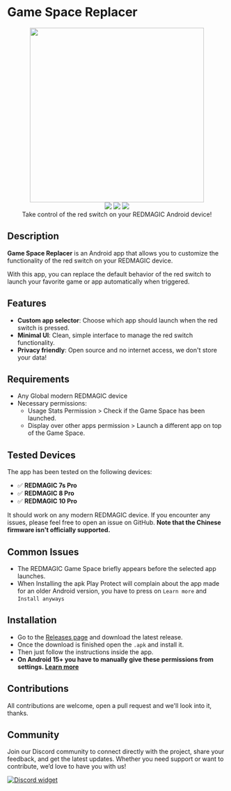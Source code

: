 # Game Space Replacer

<div align="center">
<img align=center src="https://github.com/user-attachments/assets/96eb8e68-9bfc-49a2-ade4-bc6281e331c0" width="400">
</div>
<div align="center">
  <img src="https://img.shields.io/github/v/release/TheRealCrazyfuy/GameSpaceReplacer?&style=flat-square&color=5b5ef7&display_name=release">
  <img src="https://img.shields.io/badge/kotlin-5b5ef7.svg?logo=kotlin&logoColor=white&style=flat-square">
  <img src="https://img.shields.io/badge/Android_Studio-5b5ef7?logo=android-studio&logoColor=white&style=flat-square">
</div>
  </div>
<div align="center">
  Take control of the red switch on your REDMAGIC Android device!
</div>

## Description

**Game Space Replacer** is an Android app that allows you to customize the functionality of the red switch on your REDMAGIC device.

With this app, you can replace the default behavior of the red switch to launch your favorite game or app automatically when triggered.

## Features

- **Custom app selector**: Choose which app should launch when the red switch is pressed.
- **Minimal UI**: Clean, simple interface to manage the red switch functionality.
- **Privacy friendly**: Open source and no internet access, we don't store your data!

## Requirements

- Any Global modern REDMAGIC device
- Necessary permissions:
  - Usage Stats Permission > Check if the Game Space has been launched.
  - Display over other apps permission > Launch a different app on top of the Game Space.

## Tested Devices

The app has been tested on the following devices:

- ✅ **REDMAGIC 7s Pro**
- ✅ **REDMAGIC 8 Pro**
- ✅ **REDMAGIC 10 Pro**

It should work on any modern REDMAGIC device. If you encounter any issues, please feel free to open an issue on GitHub. **Note that the Chinese firmware isn't officially supported.**

## Common Issues
- The REDMAGIC Game Space briefly appears before the selected app launches.
- When Installing the apk Play Protect will complain about the app made for an older Android version, you have to press on `Learn more` and `Install anyways`

## Installation
- Go to the [Releases page](https://github.com/TheRealCrazyfuy/GameSpaceReplacer/releases) and download the latest release.
- Once the download is finished open the `.apk` and install it.
- Then just follow the instructions inside the app.
- **On Android 15+ you have to manually give these permissions from settings. [Learn more](https://www.androidpolice.com/android-15-sideloading-restrictions-bad-users/)**

## Contributions
All contributions are welcome, open a pull request and we'll look into it, thanks.

## Community
Join our Discord community to connect directly with the project, share your feedback, and get the latest updates. Whether you need support or want to contribute, we’d love to have you with us!

[![Discord widget](https://discord.com/api/guilds/942133699523272704/widget.png?style=banner2)](https://discord.gg/Hc4UPXqc4j)


